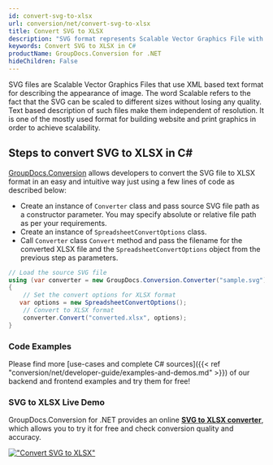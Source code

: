 ```yaml
---
id: convert-svg-to-xlsx
url: conversion/net/convert-svg-to-xlsx
title: Convert SVG to XLSX
description: "SVG format represents Scalable Vector Graphics File with .svg extension. Learn how to convert SVG to XLSX file programmatically in C# language using GroupDocs.Conversion for .NET library."
keywords: Convert SVG to XLSX in C#
productName: GroupDocs.Conversion for .NET
hideChildren: False
---
```


SVG files are Scalable Vector Graphics Files that use XML based text format for describing the appearance of image. The word Scalable refers to the fact that the SVG can be scaled to different sizes without losing any quality. Text based description of such files make them independent of resolution. It is one of the mostly used format for building website and print graphics in order to achieve scalability.

## Steps to convert SVG to XLSX in C#

[GroupDocs.Conversion](https://products.groupdocs.com/conversion/net) allows developers to convert the SVG file to XLSX format in an easy and intuitive way just using a few lines of code as described below:

* Create an instance of `Converter` class and pass source SVG file path as a constructor parameter. You may specify absolute or relative file path as per your requirements. 
* Create an instance of `SpreadsheetConvertOptions` class.
* Call `Converter` class `Convert` method and pass the filename for the converted XLSX file and the `SpreadsheetConvertOptions` object from the previous step as parameters.

```csharp
// Load the source SVG file
using (var converter = new GroupDocs.Conversion.Converter("sample.svg"))
{
    // Set the convert options for XLSX format
   var options = new SpreadsheetConvertOptions();
    // Convert to XLSX format
    converter.Convert("converted.xlsx", options);
}
```

### Code Examples

Please find more [use-cases and complete C# sources]({{< ref "conversion/net/developer-guide/examples-and-demos.md" >}}) of our backend and frontend examples and try them for free!

### SVG to XLSX Live Demo

GroupDocs.Conversion for .NET provides an online [**SVG to XLSX converter**](https://products.groupdocs.app/conversion/svg-to-xlsx), which allows you to try it for free and check conversion quality and accuracy.

[!["Convert SVG to XLSX"](conversion/net/images/convert-to-xlsx/convert-svg-to-xlsx.png)](https://products.groupdocs.app/conversion/svg-to-xlsx)